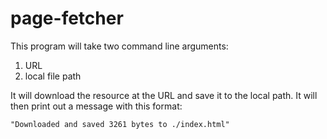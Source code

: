 # page-fetcher

This program will take two command line arguments:

1. URL
2. local file path

It will download the resource at the URL and save it to the local path.
It will then print out a message with this format:
      
    "Downloaded and saved 3261 bytes to ./index.html"

